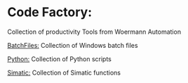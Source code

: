 # Code Factory:
Collection of productivity Tools from Woermann Automation

[BatchFiles:](./BatchFiles) Collection of Windows batch files

[Python:](./Python) Collection of Python scripts

[Simatic:](./Simatic) Collection of Simatic functions


